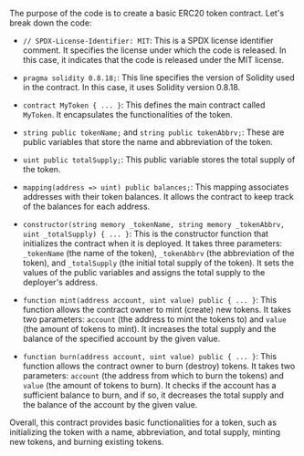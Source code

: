 The purpose of the code is to create a basic ERC20 token contract. Let's break down the code:

- `// SPDX-License-Identifier: MIT`: This is a SPDX license identifier comment. It specifies the license under which the code is released. In this case, it indicates that the code is released under the MIT license.

- `pragma solidity 0.8.18;`: This line specifies the version of Solidity used in the contract. In this case, it uses Solidity version 0.8.18.

- `contract MyToken { ... }`: This defines the main contract called `MyToken`. It encapsulates the functionalities of the token.

- `string public tokenName;` and `string public tokenAbbrv;`: These are public variables that store the name and abbreviation of the token.

- `uint public totalSupply;`: This public variable stores the total supply of the token.

- `mapping(address => uint) public balances;`: This mapping associates addresses with their token balances. It allows the contract to keep track of the balances for each address.

- `constructor(string memory _tokenName, string memory _tokenAbbrv, uint _totalSupply) { ... }`: This is the constructor function that initializes the contract when it is deployed. It takes three parameters: `_tokenName` (the name of the token), `_tokenAbbrv` (the abbreviation of the token), and `_totalSupply` (the initial total supply of the token). It sets the values of the public variables and assigns the total supply to the deployer's address.

- `function mint(address account, uint value) public { ... }`: This function allows the contract owner to mint (create) new tokens. It takes two parameters: `account` (the address to mint the tokens to) and `value` (the amount of tokens to mint). It increases the total supply and the balance of the specified account by the given value.

- `function burn(address account, uint value) public { ... }`: This function allows the contract owner to burn (destroy) tokens. It takes two parameters: `account` (the address from which to burn the tokens) and `value` (the amount of tokens to burn). It checks if the account has a sufficient balance to burn, and if so, it decreases the total supply and the balance of the account by the given value.

Overall, this contract provides basic functionalities for a token, such as initializing the token with a name, abbreviation, and total supply, minting new tokens, and burning existing tokens.
